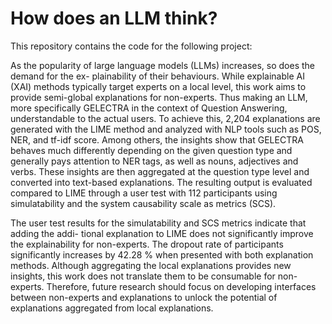# How does an LLM think?
This repository contains the code for the following project:

As the popularity of large language models (LLMs) increases, so does the demand for the ex-
plainability of their behaviours. While explainable AI (XAI) methods typically target experts on
a local level, this work aims to provide semi-global explanations for non-experts. Thus making
an LLM, more specifically GELECTRA in the context of Question Answering, understandable
to the actual users. To achieve this, 2,204 explanations are generated with the LIME method
and analyzed with NLP tools such as POS, NER, and tf-idf score. Among others, the insights
show that GELECTRA behaves much differently depending on the given question type and
generally pays attention to NER tags, as well as nouns, adjectives and verbs. These insights are
then aggregated at the question type level and converted into text-based explanations. The
resulting output is evaluated compared to LIME through a user test with 112 participants using
simulatability and the system causability scale as metrics (SCS).

The user test results for the simulatability and SCS metrics indicate that adding the addi-
tional explanation to LIME does not significantly improve the explainability for non-experts.
The dropout rate of participants significantly increases by 42.28 % when presented with both
explanation methods. Although aggregating the local explanations provides new insights, this
work does not translate them to be consumable for non-experts. Therefore, future research
should focus on developing interfaces between non-experts and explanations to unlock the
potential of explanations aggregated from local explanations.
